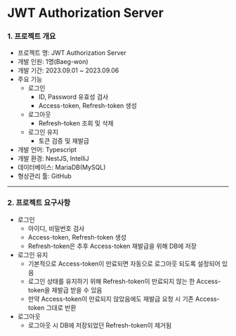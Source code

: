 # JWT Authorization Server

### 1. 프로젝트 개요
- 프로젝트 명: JWT Authorization Server
- 개발 인원: 1명(Baeg-won)
- 개발 기간: 2023.09.01 ~ 2023.09.06
- 주요 기능
  - 로그인
    - ID, Password 유효성 검사
    - Access-token, Refresh-token 생성
  - 로그아웃
    - Refresh-token 조회 및 삭제
  - 로그인 유지
    - 토큰 검증 및 재발급
- 개발 언어: Typescript
- 개발 환경: NestJS, IntelliJ
- 데이터베이스: MariaDB(MySQL)
- 형상관리 툴: GitHub

<hr>

### 2. 프로젝트 요구사항
- 로그인
  - 아이디, 비밀번호 검사
  - Access-token, Refresh-token 생성
  - Refresh-token은 추후 Access-token 재발급을 위해 DB에 저장
- 로그인 유지
  - 기본적으로 Access-token이 만료되면 자동으로 로그아웃 되도록 설정되어 있음
  - 로그인 상태를 유지하기 위해 Refresh-token이 만료되지 않는 한 Access-token을 재발급 받을 수 있음
  - 만약 Access-token이 만료되지 않았음에도 재발급 요청 시 기존 Access-token 그대로 반환
- 로그아웃
  - 로그아웃 시 DB에 저장되었던 Refresh-token이 제거됨
